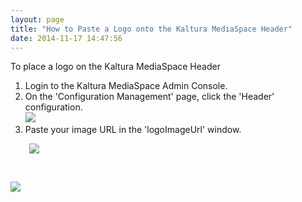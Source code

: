 ```yaml
---
layout: page
title: "How to Paste a Logo onto the Kaltura MediaSpace Header"
date: 2014-11-17 14:47:56
---
```


<p class="mce-procedure" style="text-align: left;" align="right">
  To place a logo on the Kaltura MediaSpace Header
</p>

1.  Login to the Kaltura MediaSpace Admin Console. 
2.  On the 'Configuration Management' page, click the 'Header' configuration.   
    <img src="{{site.url}}/assets/2336">
3.  Paste your image URL in the 'logoImageUrl' window. 

<p style="padding-left: 30px;">
  <img src="{{site.url}}/assets/2337">
</p>

 

<img src="{{site.url}}/assets/2338">